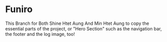 # Funiro
This Branch for Both Shine Htet Aung And Min Htet Aung to copy the essential parts of the project, or "Hero Section" such as the navigation bar, the footer and the log image, too!
